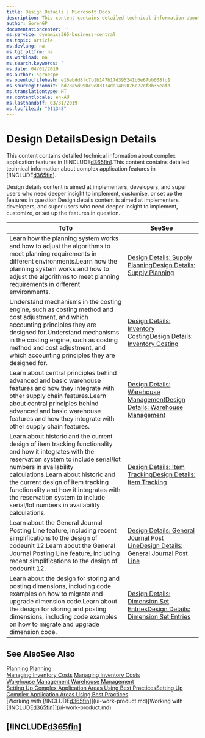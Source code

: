 ```yaml
---
title: Design Details | Microsoft Docs
description: This content contains detailed technical information about complex application features in Business Central.
author: SorenGP
documentationcenter: ''
ms.service: dynamics365-business-central
ms.topic: article
ms.devlang: na
ms.tgt_pltfrm: na
ms.workload: na
ms.search.keywords: ''
ms.date: 04/01/2019
ms.author: sgroespe
ms.openlocfilehash: e16ebdd8fc7b1b147b17d395241b6e67bb008fd1
ms.sourcegitcommit: bd78a5d990c9e83174da1409076c22df8b35eafd
ms.translationtype: HT
ms.contentlocale: en-AU
ms.lasthandoff: 03/31/2019
ms.locfileid: "911348"
---
```

# <a name="design-details"></a><span data-ttu-id="a4205-103">Design Details</span><span class="sxs-lookup"><span data-stu-id="a4205-103">Design Details</span></span>
<span data-ttu-id="a4205-104">This content contains detailed technical information about complex application features in [!INCLUDE[d365fin](includes/d365fin_md.md)].</span><span class="sxs-lookup"><span data-stu-id="a4205-104">This content contains detailed technical information about complex application features in [!INCLUDE[d365fin](includes/d365fin_md.md)].</span></span>  

 <span data-ttu-id="a4205-105">Design details content is aimed at implementers, developers, and super users who need deeper insight to implement, customise, or set up the features in question.</span><span class="sxs-lookup"><span data-stu-id="a4205-105">Design details content is aimed at implementers, developers, and super users who need deeper insight to implement, customize, or set up the features in question.</span></span>  

|<span data-ttu-id="a4205-106">**To**</span><span class="sxs-lookup"><span data-stu-id="a4205-106">**To**</span></span>|<span data-ttu-id="a4205-107">**See**</span><span class="sxs-lookup"><span data-stu-id="a4205-107">**See**</span></span>|  
|------------|-------------|  
|<span data-ttu-id="a4205-108">Learn how the planning system works and how to adjust the algorithms to meet planning requirements in different environments.</span><span class="sxs-lookup"><span data-stu-id="a4205-108">Learn how the planning system works and how to adjust the algorithms to meet planning requirements in different environments.</span></span>|[<span data-ttu-id="a4205-109">Design Details: Supply Planning</span><span class="sxs-lookup"><span data-stu-id="a4205-109">Design Details: Supply Planning</span></span>](design-details-supply-planning.md)|  
|<span data-ttu-id="a4205-110">Understand mechanisms in the costing engine, such as costing method and cost adjustment, and which accounting principles they are designed for.</span><span class="sxs-lookup"><span data-stu-id="a4205-110">Understand mechanisms in the costing engine, such as costing method and cost adjustment, and which accounting principles they are designed for.</span></span>|[<span data-ttu-id="a4205-111">Design Details: Inventory Costing</span><span class="sxs-lookup"><span data-stu-id="a4205-111">Design Details: Inventory Costing</span></span>](design-details-inventory-costing.md)|  
|<span data-ttu-id="a4205-112">Learn about central principles behind advanced and basic warehouse features and how they integrate with other supply chain features.</span><span class="sxs-lookup"><span data-stu-id="a4205-112">Learn about central principles behind advanced and basic warehouse features and how they integrate with other supply chain features.</span></span>|[<span data-ttu-id="a4205-113">Design Details: Warehouse Management</span><span class="sxs-lookup"><span data-stu-id="a4205-113">Design Details: Warehouse Management</span></span>](design-details-warehouse-management.md)|  
|<span data-ttu-id="a4205-114">Learn about historic and the current design of item tracking functionality and how it integrates with the reservation system to include serial/lot numbers in availability calculations.</span><span class="sxs-lookup"><span data-stu-id="a4205-114">Learn about historic and the current design of item tracking functionality and how it integrates with the reservation system to include serial/lot numbers in availability calculations.</span></span>|[<span data-ttu-id="a4205-115">Design Details: Item Tracking</span><span class="sxs-lookup"><span data-stu-id="a4205-115">Design Details: Item Tracking</span></span>](design-details-item-tracking.md)|  
|<span data-ttu-id="a4205-116">Learn about the General Journal Posting Line feature, including recent simplifications to the design of codeunit 12.</span><span class="sxs-lookup"><span data-stu-id="a4205-116">Learn about the General Journal Posting Line feature, including recent simplifications to the design of codeunit 12.</span></span>|[<span data-ttu-id="a4205-117">Design Details: General Journal Post Line</span><span class="sxs-lookup"><span data-stu-id="a4205-117">Design Details: General Journal Post Line</span></span>](design-details-general-journal-post-line.md)|
|<span data-ttu-id="a4205-118">Learn about the design for storing and posting dimensions, including code examples on how to migrate and upgrade dimension code.</span><span class="sxs-lookup"><span data-stu-id="a4205-118">Learn about the design for storing and posting dimensions, including code examples on how to migrate and upgrade dimension code.</span></span>|[<span data-ttu-id="a4205-119">Design Details: Dimension Set Entries</span><span class="sxs-lookup"><span data-stu-id="a4205-119">Design Details: Dimension Set Entries</span></span>](design-details-dimension-set-entries.md)| 

## <a name="see-also"></a><span data-ttu-id="a4205-120">See Also</span><span class="sxs-lookup"><span data-stu-id="a4205-120">See Also</span></span>  
 <span data-ttu-id="a4205-121">[Planning](production-planning.md) </span><span class="sxs-lookup"><span data-stu-id="a4205-121">[Planning](production-planning.md) </span></span>  
 <span data-ttu-id="a4205-122">[Managing Inventory Costs](finance-manage-inventory-costs.md) </span><span class="sxs-lookup"><span data-stu-id="a4205-122">[Managing Inventory Costs](finance-manage-inventory-costs.md) </span></span>  
 <span data-ttu-id="a4205-123">[Warehouse Management](warehouse-manage-warehouse.md) </span><span class="sxs-lookup"><span data-stu-id="a4205-123">[Warehouse Management](warehouse-manage-warehouse.md) </span></span>  
 [<span data-ttu-id="a4205-124">Setting Up Complex Application Areas Using Best Practices</span><span class="sxs-lookup"><span data-stu-id="a4205-124">Setting Up Complex Application Areas Using Best Practices</span></span>](set-up-complex-application-areas-using-best-practices.md)  
 <span data-ttu-id="a4205-125">[Working with [!INCLUDE[d365fin](includes/d365fin_md.md)]](ui-work-product.md)</span><span class="sxs-lookup"><span data-stu-id="a4205-125">[Working with [!INCLUDE[d365fin](includes/d365fin_md.md)]](ui-work-product.md)</span></span>

 ## [!INCLUDE[d365fin](includes/free_trial_md.md)]  
